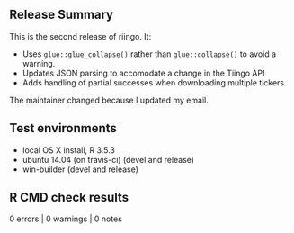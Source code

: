 ## Release Summary

This is the second release of riingo. It:
- Uses `glue::glue_collapse()` rather than `glue::collapse()` to avoid a warning.
- Updates JSON parsing to accomodate a change in the Tiingo API
- Adds handling of partial successes when downloading multiple tickers.

The maintainer changed because I updated my email.

## Test environments
* local OS X install, R 3.5.3
* ubuntu 14.04 (on travis-ci) (devel and release)
* win-builder (devel and release)

## R CMD check results

0 errors | 0 warnings | 0 notes

